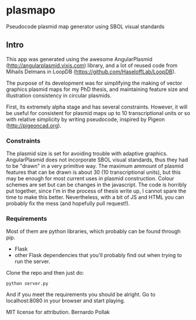 # plasmapo
Pseudocode plasmid map generator using SBOL visual standards

## Intro

This app was generated using the awesome AngularPlasmid (http://angularplasmid.vixis.com) library, and a lot of reused code from Mihails Delmans in LoopDB (https://github.com/HaseloffLab/LoopDB). 

The purpose of its development was for simplifying the making of vector graphics plasmid maps for my PhD thesis, and maintaining feature size and illustration consistency in circular plasmids.

First, its extremely alpha stage and has several constraints. However, it will be useful for consistent for plasmid maps up to 10 transcriptional units or so with relative simplicity by writing pseudocode, inspired by Pigeon (http://pigeoncad.org).

### Constraints
The plasmid size is set for avoiding trouble with adaptive graphics. AngularPlasmid does not incorporate SBOL visual standards, thus they had to be "drawn" in a very primitive way.
The maximum ammount of plasmid features that can be drawn is about 30 (10 transcriptional units), but this may be enough for most current uses in plasmid construction.
Colour schemes are set but can be changes in the javascript.
The code is horribly put together, since I'm in the process of thesis write up, I cannot spare the time to make this better. Nevertheless, with a bit of JS and HTML you can probably fix the mess (and hopefully pull request!).

### Requirements
Most of them are python libraries, which probably can be found through pip. 

- Flask
- other Flask dependencies that you'll probably find out when trying to run the server.


Clone the repo and then just do:

```
python server.py

```

And if you meet the requirements you should be alright. Go to localhost:8080 in your browser and start playing.


MIT license for attribution.
Bernardo Pollak
